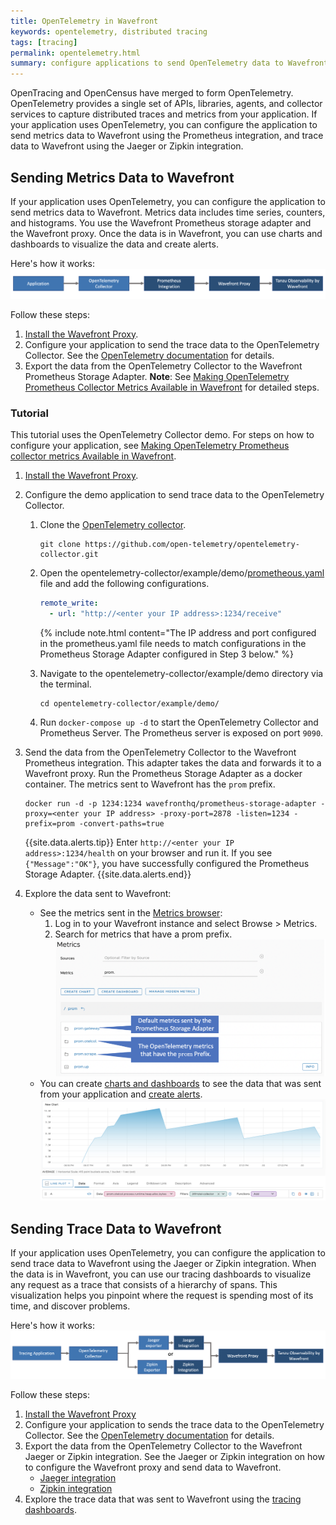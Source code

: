 ```yaml
---
title: OpenTelemetry in Wavefront
keywords: opentelemetry, distributed tracing
tags: [tracing]
permalink: opentelemetry.html
summary: configure applications to send OpenTelemetry data to Wavefront.
---
```


OpenTracing and OpenCensus have merged to form OpenTelemetry. OpenTelemetry provides a single set of APIs, libraries, agents, and collector services to capture distributed traces and metrics from your application. If your application uses OpenTelemetry, you can configure the application to send metrics data to Wavefront using the Prometheus integration, and trace data to Wavefront using the Jaeger or Zipkin integration. 

## Sending Metrics Data to Wavefront

If your application uses OpenTelemetry, you can configure the application to send metrics data to Wavefront. Metrics data includes time series, counters, and histograms. You use the Wavefront Prometheus storage adapter and the Wavefront proxy. Once the data is in Wavefront, you can use charts and dashboards to visualize the data and create alerts.

Here's how it works:
![shows the workflow on how to send metrics data from your application configured for OpenTelemetry](/images/tracing_opentelemetry_metrics_data.png)

Follow these steps:

1. [Install the Wavefront Proxy](proxies_installing.html).
1. Configure your application to send the trace data to the OpenTelemetry Collector. See the [OpenTelemetry documentation](https://opentelemetry.io/docs/collector/about/) for details.
1. Export the data from the OpenTelemetry Collector to the Wavefront Prometheus Storage Adapter. 
 **Note**: See [Making OpenTelemetry Prometheus Collector Metrics Available in Wavefront](prometheus.html#use-case-3-making-opentelemetry-prometheus-collector-metrics-available-in-wavefront) for detailed steps.

### Tutorial

This tutorial uses the OpenTelemetry Collector demo. For steps on how to configure your application, see [Making OpenTelemetry Prometheus collector metrics Available in Wavefront](prometheus.html#use-case-3-making-opentelemetry-prometheus-collector-metrics-available-in-wavefront).

1. [Install the Wavefront Proxy](proxies_installing.html).
1. Configure the demo application to send trace data to the OpenTelemetry Collector.
    1. Clone the [OpenTelemetry collector](https://github.com/open-telemetry/opentelemetry-collector.git).
        ```
        git clone https://github.com/open-telemetry/opentelemetry-collector.git
        ```
    3. Open the opentelemetry-collector/example/demo/[prometheous.yaml](https://raw.githubusercontent.com/open-telemetry/opentelemetry-collector/master/examples/demo/prometheus.yaml) file and add the following configurations.
      
        ```yaml
        remote_write:
          - url: "http://<enter your IP address>:1234/receive"
        ```
      
        {% include note.html content="The IP address and port configured in the prometheus.yaml file needs to match configurations in the Prometheus Storage Adapter configured in Step 3 below." %}
    
    4. Navigate to the opentelemetry-collector/example/demo directory via the terminal.
        ```
        cd opentelemetry-collector/example/demo/
        ```
    5. Run `docker-compose up -d` to start the OpenTelemetry Collector and Prometheus Server. The Prometheus server is exposed on port `9090`.

1. Send the data from the OpenTelemetry Collector to the Wavefront Prometheus integration. This adapter takes the data and forwards it to a Wavefront proxy. 
    Run the Prometheus Storage Adapter as a docker container. The metrics sent to Wavefront has the `prom` prefix.
    ```
    docker run -d -p 1234:1234 wavefronthq/prometheus-storage-adapter -proxy=<enter your IP address> -proxy-port=2878 -listen=1234 -prefix=prom -convert-paths=true
    ```
    {{site.data.alerts.tip}}
    Enter <code>http://&lt;enter your IP address&gt;:1234/health</code> on your browser and run it. If you see <code>&#123;"Message":"OK"&#125;</code>, you have successfully configured the Prometheus Storage Adapter.
    {{site.data.alerts.end}}
  
1. Explore the data sent to Wavefront: 
    * See the metrics sent in the [Metrics browser](metrics_managing.html#metrics-browser):
        1. Log in to your Wavefront instance and select Browse > Metrics. 
        1. Search for metrics that have a prom prefix. 
      ![shows the metrics that has the prefix prom. The prom.gateway metrics are the default metrics sent by the Prometheus storage adapter. prom.otelcol and prom.scrape are the OpenTemeletry metrics that were sent to Wavefront.](images/tracing_open_telemetry_metrics.png)
    * You can create [charts and dashboards](ui_examine_data.html) to see the data that was sent from your application and [create alerts](alerts.html#creating-an-alert).
      ![a line chart that has a query which uses the prom.otelcol metrics ](images/tracing_oepntelemtry_collector_chart.png)

## Sending Trace Data to Wavefront

If your application uses OpenTelemetry, you can configure the application to send trace data to Wavefront using the Jaeger or Zipkin integration. When the data is in Wavefront, you can use our tracing dashboards to visualize any request as a trace that consists of a hierarchy of spans. This visualization helps you pinpoint where the request is spending most of its time, and discover problems.

Here's how it works:
![shows the workflow on how to send trace data from your application configured for OpenTelemetry](/images/tracing_opentelemetry_trace_data.png)

Follow these steps:

1. [Install the Wavefront Proxy](proxies_installing.html)
1. Configure your application to sends the trace data to the OpenTelemetry Collector. See the [OpenTelemetry documentation](https://opentelemetry.io/docs/collector/about/) for details.
1. Export the data from the OpenTelemetry Collector to the Wavefront Jaeger or Zipkin integration. 
  See the Jaeger or Zipkin integration on how to configure the Wavefront proxy and send data to Wavefront.
    * [Jaeger integration](jaeger.html)
    * [Zipkin integration](zipkin.html)
1. Explore the trace data that was sent to Wavefront using the [tracing dashboards](tracing_ui_overview.html).
    
